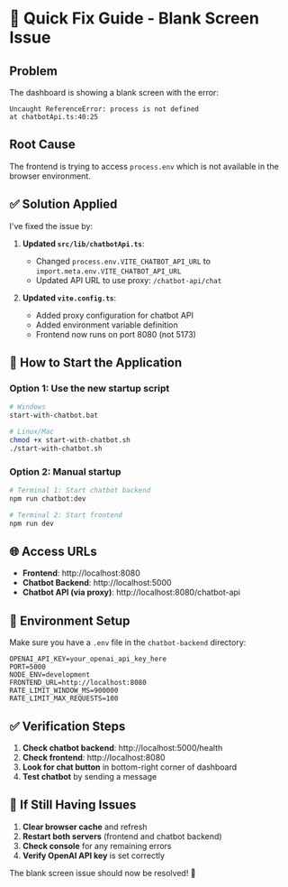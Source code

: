 # 🚨 Quick Fix Guide - Blank Screen Issue

## Problem

The dashboard is showing a blank screen with the error:

```
Uncaught ReferenceError: process is not defined
at chatbotApi.ts:40:25
```

## Root Cause

The frontend is trying to access `process.env` which is not available in the browser environment.

## ✅ Solution Applied

I've fixed the issue by:

1. **Updated `src/lib/chatbotApi.ts`**:

   - Changed `process.env.VITE_CHATBOT_API_URL` to `import.meta.env.VITE_CHATBOT_API_URL`
   - Updated API URL to use proxy: `/chatbot-api/chat`

2. **Updated `vite.config.ts`**:
   - Added proxy configuration for chatbot API
   - Added environment variable definition
   - Frontend now runs on port 8080 (not 5173)

## 🚀 How to Start the Application

### Option 1: Use the new startup script

```bash
# Windows
start-with-chatbot.bat

# Linux/Mac
chmod +x start-with-chatbot.sh
./start-with-chatbot.sh
```

### Option 2: Manual startup

```bash
# Terminal 1: Start chatbot backend
npm run chatbot:dev

# Terminal 2: Start frontend
npm run dev
```

## 🌐 Access URLs

- **Frontend**: http://localhost:8080
- **Chatbot Backend**: http://localhost:5000
- **Chatbot API (via proxy)**: http://localhost:8080/chatbot-api

## 🔧 Environment Setup

Make sure you have a `.env` file in the `chatbot-backend` directory:

```env
OPENAI_API_KEY=your_openai_api_key_here
PORT=5000
NODE_ENV=development
FRONTEND_URL=http://localhost:8080
RATE_LIMIT_WINDOW_MS=900000
RATE_LIMIT_MAX_REQUESTS=100
```

## ✅ Verification Steps

1. **Check chatbot backend**: http://localhost:5000/health
2. **Check frontend**: http://localhost:8080
3. **Look for chat button** in bottom-right corner of dashboard
4. **Test chatbot** by sending a message

## 🐛 If Still Having Issues

1. **Clear browser cache** and refresh
2. **Restart both servers** (frontend and chatbot backend)
3. **Check console** for any remaining errors
4. **Verify OpenAI API key** is set correctly

The blank screen issue should now be resolved! 🎉
